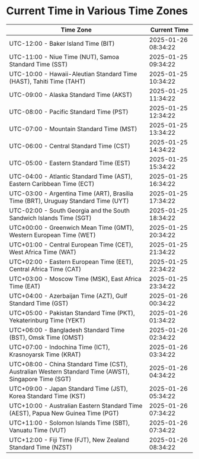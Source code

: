 # Current Time in Various Time Zones

| Time Zone | Current Time |
|-----------|--------------|
| UTC-12:00 - Baker Island Time (BIT) | 2025-01-26 08:34:22 |
| UTC-11:00 - Niue Time (NUT), Samoa Standard Time (SST) | 2025-01-25 09:34:22 |
| UTC-10:00 - Hawaii-Aleutian Standard Time (HAST), Tahiti Time (TAHT) | 2025-01-25 10:34:22 |
| UTC-09:00 - Alaska Standard Time (AKST) | 2025-01-25 11:34:22 |
| UTC-08:00 - Pacific Standard Time (PST) | 2025-01-25 12:34:22 |
| UTC-07:00 - Mountain Standard Time (MST) | 2025-01-25 13:34:22 |
| UTC-06:00 - Central Standard Time (CST) | 2025-01-25 14:34:22 |
| UTC-05:00 - Eastern Standard Time (EST) | 2025-01-25 15:34:22 |
| UTC-04:00 - Atlantic Standard Time (AST), Eastern Caribbean Time (ECT) | 2025-01-25 16:34:22 |
| UTC-03:00 - Argentina Time (ART), Brasília Time (BRT), Uruguay Standard Time (UYT) | 2025-01-25 17:34:22 |
| UTC-02:00 - South Georgia and the South Sandwich Islands Time (SGT) | 2025-01-25 18:34:22 |
| UTC±00:00 - Greenwich Mean Time (GMT), Western European Time (WET) | 2025-01-25 20:34:22 |
| UTC+01:00 - Central European Time (CET), West Africa Time (WAT) | 2025-01-25 21:34:22 |
| UTC+02:00 - Eastern European Time (EET), Central Africa Time (CAT) | 2025-01-25 22:34:22 |
| UTC+03:00 - Moscow Time (MSK), East Africa Time (EAT) | 2025-01-25 23:34:22 |
| UTC+04:00 - Azerbaijan Time (AZT), Gulf Standard Time (GST) | 2025-01-26 00:34:22 |
| UTC+05:00 - Pakistan Standard Time (PKT), Yekaterinburg Time (YEKT) | 2025-01-26 01:34:22 |
| UTC+06:00 - Bangladesh Standard Time (BST), Omsk Time (OMST) | 2025-01-26 02:34:22 |
| UTC+07:00 - Indochina Time (ICT), Krasnoyarsk Time (KRAT) | 2025-01-26 03:34:22 |
| UTC+08:00 - China Standard Time (CST), Australian Western Standard Time (AWST), Singapore Time (SGT) | 2025-01-26 04:34:22 |
| UTC+09:00 - Japan Standard Time (JST), Korea Standard Time (KST) | 2025-01-26 05:34:22 |
| UTC+10:00 - Australian Eastern Standard Time (AEST), Papua New Guinea Time (PGT) | 2025-01-26 07:34:22 |
| UTC+11:00 - Solomon Islands Time (SBT), Vanuatu Time (VUT) | 2025-01-26 07:34:22 |
| UTC+12:00 - Fiji Time (FJT), New Zealand Standard Time (NZST) | 2025-01-26 08:34:22 |
